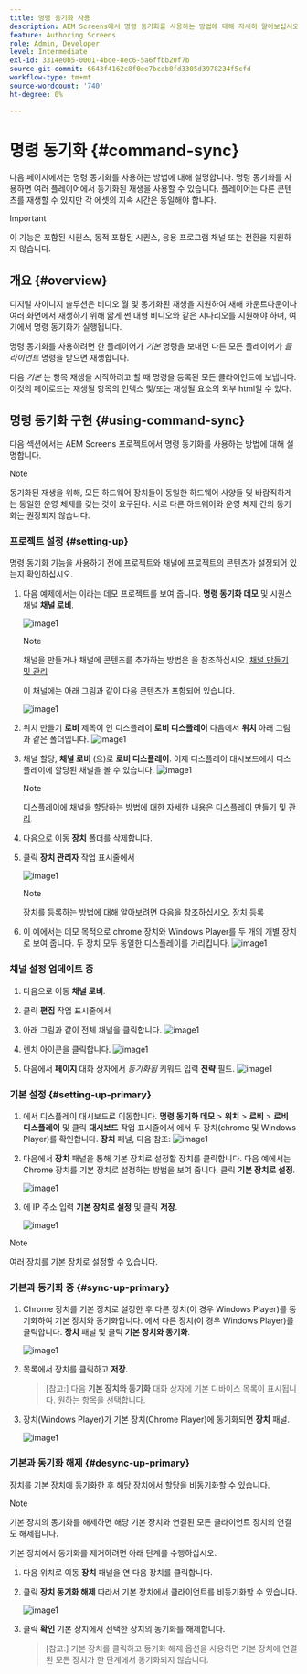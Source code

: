```yaml
---
title: 명령 동기화 사용
description: AEM Screens에서 명령 동기화를 사용하는 방법에 대해 자세히 알아보십시오.
feature: Authoring Screens
role: Admin, Developer
level: Intermediate
exl-id: 3314e0b5-0001-4bce-8ec6-5a6ffbb20f7b
source-git-commit: 6643f4162c8f0ee7bcdb0fd3305d3978234f5cfd
workflow-type: tm+mt
source-wordcount: '740'
ht-degree: 0%

---
```


# 명령 동기화 {#command-sync}

다음 페이지에서는 명령 동기화를 사용하는 방법에 대해 설명합니다. 명령 동기화를 사용하면 여러 플레이어에서 동기화된 재생을 사용할 수 있습니다. 플레이어는 다른 콘텐츠를 재생할 수 있지만 각 에셋의 지속 시간은 동일해야 합니다.

>[!IMPORTANT]
>
>이 기능은 포함된 시퀀스, 동적 포함된 시퀀스, 응용 프로그램 채널 또는 전환을 지원하지 않습니다.

## 개요 {#overview}

디지털 사이니지 솔루션은 비디오 월 및 동기화된 재생을 지원하여 새해 카운트다운이나 여러 화면에서 재생하기 위해 얇게 썬 대형 비디오와 같은 시나리오를 지원해야 하며, 여기에서 명령 동기화가 실행됩니다.

명령 동기화를 사용하려면 한 플레이어가 *기본* 명령을 보내면 다른 모든 플레이어가 *클라이언트* 명령을 받으면 재생합니다.

다음 *기본* 는 항목 재생을 시작하려고 할 때 명령을 등록된 모든 클라이언트에 보냅니다. 이것의 페이로드는 재생될 항목의 인덱스 및/또는 재생될 요소의 외부 html일 수 있다.

## 명령 동기화 구현 {#using-command-sync}

다음 섹션에서는 AEM Screens 프로젝트에서 명령 동기화를 사용하는 방법에 대해 설명합니다.

>[!NOTE]
>
>동기화된 재생을 위해, 모든 하드웨어 장치들이 동일한 하드웨어 사양들 및 바람직하게는 동일한 운영 체제를 갖는 것이 요구된다. 서로 다른 하드웨어와 운영 체제 간의 동기화는 권장되지 않습니다.

### 프로젝트 설정 {#setting-up}

명령 동기화 기능을 사용하기 전에 프로젝트와 채널에 프로젝트의 콘텐츠가 설정되어 있는지 확인하십시오.

1. 다음 예제에서는 이라는 데모 프로젝트를 보여 줍니다. **명령 동기화 데모** 및 시퀀스 채널 **채널 로비**.

   ![image1](assets/command-sync/command-sync1-1.png)

   >[!NOTE]
   >
   >채널을 만들거나 채널에 콘텐츠를 추가하는 방법은 을 참조하십시오. [채널 만들기 및 관리](/help/user-guide/managing-channels.md)

   이 채널에는 아래 그림과 같이 다음 콘텐츠가 포함되어 있습니다.

   ![image1](assets/command-sync/command-sync2-1.png)

1. 위치 만들기 **로비** 제목이 인 디스플레이 **로비 디스플레이** 다음에서 **위치** 아래 그림과 같은 폴더입니다.
   ![image1](assets/command-sync/command-sync3-1.png)

1. 채널 할당, **채널 로비** (으)로 **로비 디스플레이**. 이제 디스플레이 대시보드에서 디스플레이에 할당된 채널을 볼 수 있습니다.
   ![image1](assets/command-sync/command-sync4-1.png)

   >[!NOTE]
   >
   >디스플레이에 채널을 할당하는 방법에 대한 자세한 내용은 [디스플레이 만들기 및 관리](/help/user-guide/managing-displays.md).

1. 다음으로 이동 **장치** 폴더를 삭제합니다.
1. 클릭 **장치 관리자** 작업 표시줄에서

   ![image1](assets/command-sync5.png)

   >[!NOTE]
   >
   >장치를 등록하는 방법에 대해 알아보려면 다음을 참조하십시오. [장치 등록](/help/user-guide/device-registration.md)

1. 이 예에서는 데모 목적으로 chrome 장치와 Windows Player를 두 개의 개별 장치로 보여 줍니다. 두 장치 모두 동일한 디스플레이를 가리킵니다.
   ![image1](assets/command-sync6.png)

### 채널 설정 업데이트 중

1. 다음으로 이동 **채널 로비**.
1. 클릭 **편집** 작업 표시줄에서
1. 아래 그림과 같이 전체 채널을 클릭합니다.
   ![image1](assets/command-sync/command-sync7-1.png)

1. 렌치 아이콘을 클릭합니다.
   ![image1](assets/command-sync/command-sync8-1.png)

1. 다음에서 **페이지** 대화 상자에서 *동기화됨* 키워드 입력 **전략** 필드.
   ![image1](assets/command-sync/command-sync9-1.png)


### 기본 설정 {#setting-up-primary}

1. 에서 디스플레이 대시보드로 이동합니다. **명령 동기화 데모** > **위치**  > **로비** > **로비 디스플레이** 및 클릭 **대시보드** 작업 표시줄에서
에서 두 장치(chrome 및 Windows Player)를 확인합니다. **장치** 패널, 다음 참조:
   ![image1](assets/command-sync/command-sync10-1.png)

1. 다음에서 **장치** 패널을 통해 기본 장치로 설정할 장치를 클릭합니다. 다음 예에서는 Chrome 장치를 기본 장치로 설정하는 방법을 보여 줍니다. 클릭 **기본 장치로 설정**.

   ![image1](assets/command-sync/command-sync11-1.png)

1. 에 IP 주소 입력 **기본 장치로 설정** 및 클릭 **저장**.

   ![image1](assets/command-sync/command-sync12-1.png)

>[!NOTE]
>
>여러 장치를 기본 장치로 설정할 수 있습니다.

### 기본과 동기화 중 {#sync-up-primary}

1. Chrome 장치를 기본 장치로 설정한 후 다른 장치(이 경우 Windows Player)를 동기화하여 기본 장치와 동기화합니다.
에서 다른 장치(이 경우 Windows Player)를 클릭합니다. **장치** 패널 및 클릭 **기본 장치와 동기화**.

   ![image1](assets/command-sync/command-sync13-1.png)

1. 목록에서 장치를 클릭하고 **저장**.

   >[참고:]
   > 다음 **기본 장치와 동기화** 대화 상자에 기본 디바이스 목록이 표시됩니다. 원하는 항목을 선택합니다.

1. 장치(Windows Player)가 기본 장치(Chrome Player)에 동기화되면 **장치** 패널.

   ![image1](assets/command-sync/command-sync14-1.png)

### 기본과 동기화 해제 {#desync-up-primary}

장치를 기본 장치에 동기화한 후 해당 장치에서 할당을 비동기화할 수 있습니다.

>[!NOTE]
>
>기본 장치의 동기화를 해제하면 해당 기본 장치와 연결된 모든 클라이언트 장치의 연결도 해제됩니다.

기본 장치에서 동기화를 제거하려면 아래 단계를 수행하십시오.

1. 다음 위치로 이동 **장치** 패널을 연 다음 장치를 클릭합니다.

1. 클릭 **장치 동기화 해제** 따라서 기본 장치에서 클라이언트를 비동기화할 수 있습니다.

   ![image1](assets/command-sync/command-sync15-1.png)

1. 클릭 **확인** 기본 장치에서 선택한 장치의 동기화를 해제합니다.

   >[참고:]
   > 기본 장치를 클릭하고 동기화 해제 옵션을 사용하면 기본 장치에 연결된 모든 장치가 한 단계에서 동기화되지 않습니다.
